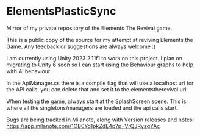 # ElementsPlasticSync
Mirror of my private repository of the Elements The Revival game. 

This is a public copy of the source for my attempt at reviving Elements the Game. Any feedback or suggestions are always welcome :)

I am currently using Unity 2023.2.11f1 to work on this project. I plan on migrating to Unity 6 soon so I can start using the Behaviour graphs to help with Ai behaviour.

In the ApiManager.cs there is a compile flag that will use a localhost url for the API calls, you can delete that and set it to the elementstherevival url.

When testing the game, always start at the SplashScreen scene. This is where all the singletons/managers are loaded and the api calls start.

Bugs are being tracked in Milanote, along with Version releases and notes:
https://app.milanote.com/1OB0Yo1pkZdE4p?p=VrQJRyzqYAc
